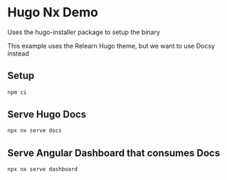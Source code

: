# Hugo Nx Demo

Uses the hugo-installer package to setup the binary

This example uses the Relearn Hugo theme, but we want to use Docsy instead

## Setup

```bash
npm ci
```

## Serve Hugo Docs

```bash
npx nx serve docs
```

## Serve Angular Dashboard that consumes Docs

```bash
npx nx serve dashboard
```
